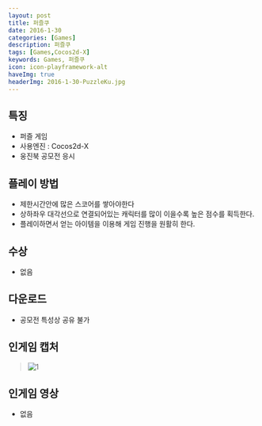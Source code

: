 ```yaml
---
layout: post
title: 퍼즐쿠
date: 2016-1-30
categories: [Games]
description: 퍼즐쿠
tags: [Games,Cocos2d-X]
keywords: Games, 퍼즐쿠
icon: icon-playframework-alt
haveImg: true
headerImg: 2016-1-30-PuzzleKu.jpg
---
```



## 특징
- 퍼즐 게임
- 사용엔진 : Cocos2d-X
- 웅진북 공모전 응시

## 플레이 방법
- 제한시간안에 많은 스코어를 쌓아야한다
- 상하좌우 대각선으로 연결되어있는 캐릭터를 많이 이을수록 높은 점수를 획득한다.
- 플레이하면서 얻는 아이템을 이용해 게임 진행을 원활히 한다.

## 수상
- 없음

## 다운로드
- 공모전 특성상 공유 불가

## 인게임 캡처
> ![1](http://postfiles12.naver.net/MjAxNzAzMjVfMTY1/MDAxNDkwMzcyOTg2MDcx.qZsFpK8Z565EEOHQepNsKZBOUrcbq7UMYKlywewIt8Mg.jEjEFALfBCOXW4pRf7PH-tIt9R02fc9yazy8XnrE4sAg.JPEG.kyechan99/%EA%B7%B8%EB%A6%BC1.jpg?type=w1)

## 인게임 영상
 - 없음
